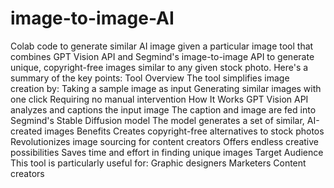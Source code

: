 # image-to-image-AI
Colab code to generate similar AI image given a particular image
tool that combines GPT Vision API and Segmind's image-to-image API to generate unique, copyright-free images similar to any given stock photo. Here's a summary of the key points:
Tool Overview
The tool simplifies image creation by:
Taking a sample image as input
Generating similar images with one click
Requiring no manual intervention
How It Works
GPT Vision API analyzes and captions the input image
The caption and image are fed into Segmind's Stable Diffusion model
The model generates a set of similar, AI-created images
Benefits
Creates copyright-free alternatives to stock photos
Revolutionizes image sourcing for content creators
Offers endless creative possibilities
Saves time and effort in finding unique images
Target Audience
This tool is particularly useful for:
Graphic designers
Marketers
Content creators
